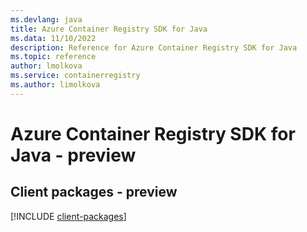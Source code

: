 ```yaml
---
ms.devlang: java
title: Azure Container Registry SDK for Java
ms.data: 11/10/2022
description: Reference for Azure Container Registry SDK for Java
ms.topic: reference
author: lmolkova
ms.service: containerregistry
ms.author: limolkova
---
```

# Azure Container Registry SDK for Java - preview

## Client packages - preview
[!INCLUDE [client-packages](container-registry-client-index.md)]
